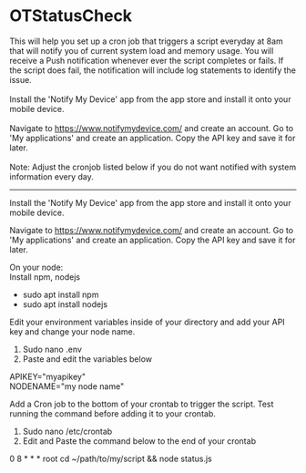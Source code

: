 # OTStatusCheck
This will help you set up a cron job that triggers a script everyday at 8am that will notify you of current system load and memory usage. You will receive a Push notification whenever ever the script completes or fails. If the script does fail, the notification will include log statements to identify the issue.
<br><br>
Install the 'Notify My Device' app from the app store and install it onto your mobile device.
<br><br>
Navigate to https://www.notifymydevice.com/ and create an account. Go to 'My applications' and create an application. Copy the API key and save it for later.
<br><br>
Note: Adjust the cronjob listed below if you do not want notified with system information every day.

------------------------------------------------------------------------------------------------------------------------------------------------------------------
Install the 'Notify My Device' app from the app store and install it onto your mobile device.

Navigate to https://www.notifymydevice.com/ and create an account. Go to 'My applications' and create an application. Copy the API key and save it for later.

On your node:<br>
Install npm, nodejs
<ul>
<li>sudo apt install npm</li>
<li>sudo apt install nodejs</li>
</ul>

Edit your environment variables inside of your directory and add your API key and change your node name.
<ol>
<li>Sudo nano .env</li>
<li>Paste and edit the variables below</li>
</ol>

APIKEY="myapikey"<br>
NODENAME="my node name"


Add a Cron job to the bottom of your crontab to trigger the script. Test running the command before adding it to your crontab.
<ol>
<li>Sudo nano /etc/crontab</li>
<li>Edit and Paste the command below to the end of your crontab</li>
</ol>

0 8 * * * root cd ~/path/to/my/script && node status.js



